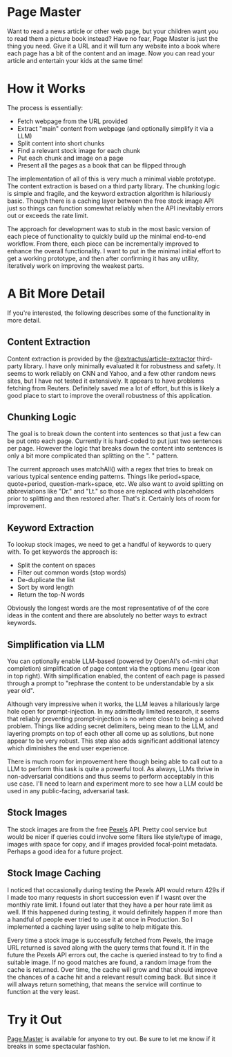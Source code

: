# Page Master 

Want to read a news article or other web page, but your children want you to read them a picture book instead? Have no fear, Page Master is just the thing you need. Give it a URL and it will turn any website into a book where each page has a bit of the content and an image. Now you can read your article and entertain your kids at the same time! 

# How it Works

The process is essentially:

- Fetch webpage from the URL provided
- Extract "main" content from webpage (and optionally simplify it via a LLM)
- Split content into short chunks
- Find a relevant stock image for each chunk
- Put each chunk and image on a page
- Present all the pages as a book that can be flipped through

The implementation of all of this is very much a minimal viable prototype. The content extraction is based on a third party library. The chunking logic is simple and fragile, and the keyword extraction algorithm is hilariously basic. Though there is a caching layer between the free stock image API just so things can function somewhat reliably when the API inevitably errors out or exceeds the rate limit. 

The approach for development was to stub in the most basic version of each piece of functionality to quickly build up the minimal end-to-end workflow. From there, each piece can be incrementally improved to enhance the overall functionality. I want to put in the minimal initial effort to get a working prototype, and then after confirming it has any utility, iteratively work on improving the weakest parts.

# A Bit More Detail

If you're interested, the following describes some of the functionality in more detail. 

## Content Extraction

Content extraction is provided by the [@extractus/article-extractor](https://github.com/extractus/article-extractor) third-party library. I have only minimally evaluated it for robustness and safety. It seems to work reliably on CNN and Yahoo, and a few other random news sites, but I have not tested it extensively. It appears to have problems fetching from Reuters. Definitely saved me a lot of effort, but this is likely a good place to start to improve the overall robustness of this application. 

## Chunking Logic 

The goal is to break down the content into sentences so that just a few can be put onto each page. Currently it is hard-coded to put just two sentences per page. However the logic that breaks down the content into sentences is only a bit more complicated than splitting on the ". " pattern. 

The current approach uses matchAll() with a regex that tries to break on various typical sentence ending patterns. Things like period+space, quote+period, question-mark+space, etc. We also want to avoid splitting on abbreviations like "Dr." and "Lt." so those are replaced with placeholders prior to splitting and then restored after. That's it. Certainly lots of room for improvement. 

## Keyword Extraction

To lookup stock images, we need to get a handful of keywords to query with. To get keywords the approach is: 

- Split the content on spaces
- Filter out common words (stop words)
- De-duplicate the list
- Sort by word length
- Return the top-N words

Obviously the longest words are the most representative of of the core ideas in the content and there are absolutely no better ways to extract keywords. 

## Simplification via LLM

You can optionally enable LLM-based (powered by OpenAI's o4-mini chat completion) simplification of page content via the options menu (gear icon in top right). With simplification enabled, the content of each page is passed through a prompt to "rephrase the content to be understandable by a six year old".

Although very impressive when it works, the LLM leaves a hilariously large hole open for prompt-injection. In my admittedly limited research, it seems that reliably preventing prompt-injection is no where close to being a solved problem. Things like adding secret delimiters, being mean to the LLM, and layering prompts on top of each other all come up as solutions, but none appear to be very robust. This step also adds significant additional latency which diminishes the end user experience.

There is much room for improvement here though being able to call out to a LLM to perform this task is quite a powerful tool. As always, LLMs thrive in non-adversarial conditions and thus seems to perform acceptably in this use case. I'll need to learn and experiment more to see how a LLM could be used in any public-facing, adversarial task. 

## Stock Images 

The stock images are from the free [Pexels](https://www.pexels.com/) API. Pretty cool service but would be nicer if queries could involve some filters like style/type of image, images with space for copy, and if images provided focal-point metadata. Perhaps a good idea for a future project.

## Stock Image Caching 

I noticed that occasionally during testing the Pexels API would return 429s if I made too many requests in short succession even if I wasnt over the monthly rate limit. I found out later that they have a per hour rate limit as well. If this happened during testing, it would definitely happen if more than a handful of people ever tried to use it at once in Production. So I implemented a caching layer using sqlite to help mitigate this.

Every time a stock image is successfully fetched from Pexels, the image URL returned is saved along with the query terms that found it. If in the future the Pexels API errors out, the cache is queried instead to try to find a suitable image. If no good matches are found, a random image from the cache is returned. 
Over time, the cache will grow and that should improve the chances of a cache hit and a relevant result coming back. But since it will always return something, that means the service will continue to function at the very least.

# Try it Out 

[Page Master](https://page-master.fly.dev) is available for anyone to try out. Be sure to let me know if it breaks in some spectacular fashion.  
